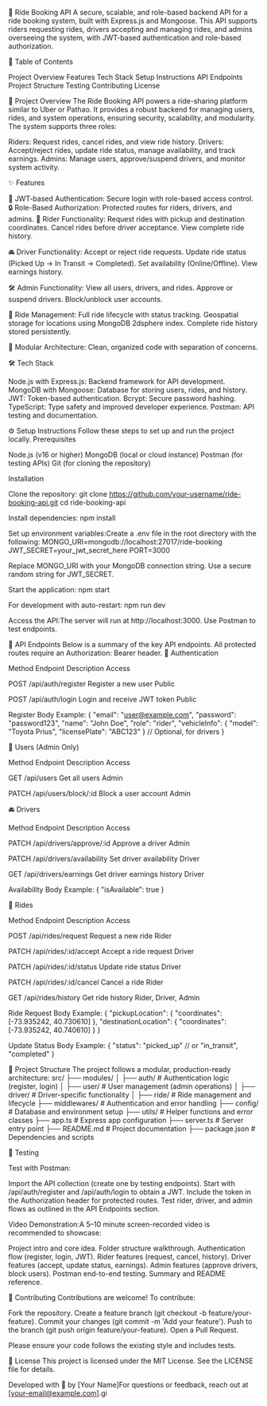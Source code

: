 🚗 Ride Booking API
A secure, scalable, and role-based backend API for a ride booking system, built with Express.js and Mongoose. This API supports riders requesting rides, drivers accepting and managing rides, and admins overseeing the system, with JWT-based authentication and role-based authorization.

📖 Table of Contents

Project Overview
Features
Tech Stack
Setup Instructions
API Endpoints
Project Structure
Testing
Contributing
License


🌟 Project Overview
The Ride Booking API powers a ride-sharing platform similar to Uber or Pathao. It provides a robust backend for managing users, rides, and system operations, ensuring security, scalability, and modularity. The system supports three roles:

Riders: Request rides, cancel rides, and view ride history.
Drivers: Accept/reject rides, update ride status, manage availability, and track earnings.
Admins: Manage users, approve/suspend drivers, and monitor system activity.


✨ Features

🔐 JWT-based Authentication: Secure login with role-based access control.
🔒 Role-Based Authorization: Protected routes for riders, drivers, and admins.
🧍 Rider Functionality:
Request rides with pickup and destination coordinates.
Cancel rides before driver acceptance.
View complete ride history.


🚘 Driver Functionality:
Accept or reject ride requests.
Update ride status (Picked Up → In Transit → Completed).
Set availability (Online/Offline).
View earnings history.


🛠 Admin Functionality:
View all users, drivers, and rides.
Approve or suspend drivers.
Block/unblock user accounts.


📜 Ride Management:
Full ride lifecycle with status tracking.
Geospatial storage for locations using MongoDB 2dsphere index.
Complete ride history stored persistently.


🧱 Modular Architecture: Clean, organized code with separation of concerns.


🛠 Tech Stack

Node.js with Express.js: Backend framework for API development.
MongoDB with Mongoose: Database for storing users, rides, and history.
JWT: Token-based authentication.
Bcrypt: Secure password hashing.
TypeScript: Type safety and improved developer experience.
Postman: API testing and documentation.


⚙️ Setup Instructions
Follow these steps to set up and run the project locally.
Prerequisites

Node.js (v16 or higher)
MongoDB (local or cloud instance)
Postman (for testing APIs)
Git (for cloning the repository)

Installation

Clone the repository:
git clone https://github.com/your-username/ride-booking-api.git
cd ride-booking-api


Install dependencies:
npm install


Set up environment variables:Create a .env file in the root directory with the following:
MONGO_URI=mongodb://localhost:27017/ride-booking
JWT_SECRET=your_jwt_secret_here
PORT=3000


Replace MONGO_URI with your MongoDB connection string.
Use a secure random string for JWT_SECRET.


Start the application:
npm start

For development with auto-restart:
npm run dev


Access the API:The server will run at http://localhost:3000. Use Postman to test endpoints.



🚀 API Endpoints
Below is a summary of the key API endpoints. All protected routes require an Authorization: Bearer <token> header.
🔑 Authentication



Method
Endpoint
Description
Access



POST
/api/auth/register
Register a new user
Public


POST
/api/auth/login
Login and receive JWT token
Public


Register Body Example:
{
  "email": "user@example.com",
  "password": "password123",
  "name": "John Doe",
  "role": "rider",
  "vehicleInfo": { "model": "Toyota Prius", "licensePlate": "ABC123" } // Optional, for drivers
}

👥 Users (Admin Only)



Method
Endpoint
Description
Access



GET
/api/users
Get all users
Admin


PATCH
/api/users/block/:id
Block a user account
Admin


🚘 Drivers



Method
Endpoint
Description
Access



PATCH
/api/drivers/approve/:id
Approve a driver
Admin


PATCH
/api/drivers/availability
Set driver availability
Driver


GET
/api/drivers/earnings
Get driver earnings history
Driver


Availability Body Example:
{
  "isAvailable": true
}

🛵 Rides



Method
Endpoint
Description
Access



POST
/api/rides/request
Request a new ride
Rider


PATCH
/api/rides/:id/accept
Accept a ride request
Driver


PATCH
/api/rides/:id/status
Update ride status
Driver


PATCH
/api/rides/:id/cancel
Cancel a ride
Rider


GET
/api/rides/history
Get ride history
Rider, Driver, Admin


Ride Request Body Example:
{
  "pickupLocation": { "coordinates": [-73.935242, 40.730610] },
  "destinationLocation": { "coordinates": [-73.935242, 40.740610] }
}

Update Status Body Example:
{
  "status": "picked_up" // or "in_transit", "completed"
}


📂 Project Structure
The project follows a modular, production-ready architecture:
src/
├── modules/
│   ├── auth/          # Authentication logic (register, login)
│   ├── user/          # User management (admin operations)
│   ├── driver/        # Driver-specific functionality
│   ├── ride/          # Ride management and lifecycle
├── middlewares/       # Authentication and error handling
├── config/            # Database and environment setup
├── utils/             # Helper functions and error classes
├── app.ts             # Express app configuration
├── server.ts          # Server entry point
├── README.md          # Project documentation
├── package.json       # Dependencies and scripts


🧪 Testing

Test with Postman:

Import the API collection (create one by testing endpoints).
Start with /api/auth/register and /api/auth/login to obtain a JWT.
Include the token in the Authorization header for protected routes.
Test rider, driver, and admin flows as outlined in the API Endpoints section.


Video Demonstration:A 5–10 minute screen-recorded video is recommended to showcase:

Project intro and core idea.
Folder structure walkthrough.
Authentication flow (register, login, JWT).
Rider features (request, cancel, history).
Driver features (accept, update status, earnings).
Admin features (approve drivers, block users).
Postman end-to-end testing.
Summary and README reference.




🤝 Contributing
Contributions are welcome! To contribute:

Fork the repository.
Create a feature branch (git checkout -b feature/your-feature).
Commit your changes (git commit -m 'Add your feature').
Push to the branch (git push origin feature/your-feature).
Open a Pull Request.

Please ensure your code follows the existing style and includes tests.

📜 License
This project is licensed under the MIT License. See the LICENSE file for details.

Developed with 🚀 by [Your Name]For questions or feedback, reach out at [your-email@example.com].gi